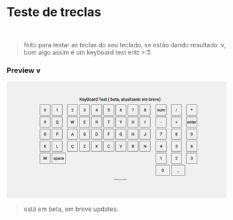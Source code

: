 # Teste de treclas

<br>

> feito para testar as teclas do seu teclado, se estão dando resultado :v, bom algo assim é um keyboard test entt >:3.

### Preview v


<p align="center">
  <img src="./preview.png" alt="preview.png"/>
</p>


> está em beta, em breve updates.
